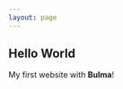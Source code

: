 ```yaml
---
layout: page
---
```

<script setup>
</script>

<section class="bulma-section">
  <div class="bulma-container bulma-has-text-centered">
    <h1 class="bulma-title">
      Hello World
    </h1>
    <p class="bulma-subtitle">
      My first website with
      <strong class="bulma-has-text-primary">Bulma</strong>!
    </p>
  </div>
</section>




<style>
</style>
